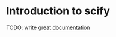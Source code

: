 # Introduction to scify

TODO: write [great documentation](http://jacobian.org/writing/what-to-write/)

